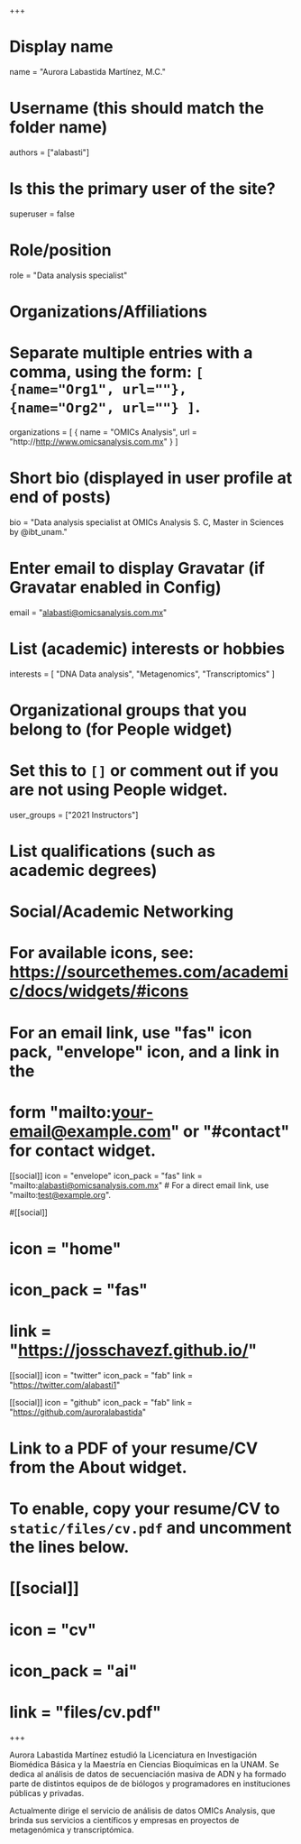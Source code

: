 +++
# Display name
name = "Aurora Labastida Martínez, M.C."

# Username (this should match the folder name)
authors = ["alabasti"]

# Is this the primary user of the site?
superuser = false

# Role/position
role = "Data analysis specialist"

# Organizations/Affiliations
#   Separate multiple entries with a comma, using the form: `[ {name="Org1", url=""}, {name="Org2", url=""} ]`.
organizations = [ { name = "OMICs Analysis", url = "http://http://www.omicsanalysis.com.mx" } ]

# Short bio (displayed in user profile at end of posts)
bio = "Data analysis specialist at OMICs Analysis S. C, Master in Sciences by @ibt_unam."

# Enter email to display Gravatar (if Gravatar enabled in Config)
email = "alabasti@omicsanalysis.com.mx"

# List (academic) interests or hobbies
interests = [
  "DNA Data analysis",
  "Metagenomics",
  "Transcriptomics"
]

# Organizational groups that you belong to (for People widget)
#   Set this to `[]` or comment out if you are not using People widget.
user_groups = ["2021 Instructors"]

# List qualifications (such as academic degrees)

# Social/Academic Networking
# For available icons, see: https://sourcethemes.com/academic/docs/widgets/#icons
#   For an email link, use "fas" icon pack, "envelope" icon, and a link in the
#   form "mailto:your-email@example.com" or "#contact" for contact widget.

[[social]]
  icon = "envelope"
  icon_pack = "fas"
  link = "mailto:alabasti@omicsanalysis.com.mx"  # For a direct email link, use "mailto:test@example.org".

#[[social]]
#  icon = "home"
#  icon_pack = "fas"
#  link = "https://josschavezf.github.io/"

[[social]]
  icon = "twitter"
  icon_pack = "fab"
  link = "https://twitter.com/alabasti1"

[[social]]
 icon = "github"
 icon_pack = "fab"
 link = "https://github.com/auroralabastida"

# Link to a PDF of your resume/CV from the About widget.
# To enable, copy your resume/CV to `static/files/cv.pdf` and uncomment the lines below.
# [[social]]
#   icon = "cv"
#   icon_pack = "ai"
#   link = "files/cv.pdf"

+++

Aurora Labastida Martínez estudió la Licenciatura en Investigación Biomédica Básica y la Maestría en Ciencias Bioquímicas en la UNAM. Se dedica al análisis de datos de secuenciación masiva de ADN y ha formado parte de distintos equipos de de biólogos y programadores en instituciones públicas y privadas. 

Actualmente dirige el servicio de análisis de datos OMICs Analysis, que brinda sus servicios a científicos y empresas en proyectos de metagenómica y transcriptómica.
